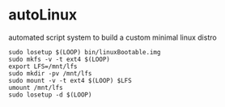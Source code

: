 # autoLinux
automated script system to build a custom minimal linux distro


	sudo losetup $(LOOP) bin/linuxBootable.img
	sudo mkfs -v -t ext4 $(LOOP)
	export LFS=/mnt/lfs
	sudo mkdir -pv /mnt/lfs
	sudo mount -v -t ext4 $(LOOP) $LFS
	umount /mnt/lfs
	sudo losetup -d $(LOOP)
	